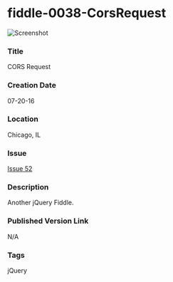 fiddle-0038-CorsRequest
======

![Screenshot](screenshot.png)


### Title

CORS Request


### Creation Date

07-20-16


### Location

Chicago, IL


### Issue

[Issue 52](https://github.com/bradyhouse/house/issues/52)


### Description

Another jQuery Fiddle. 


### Published Version Link

N/A


### Tags

jQuery
